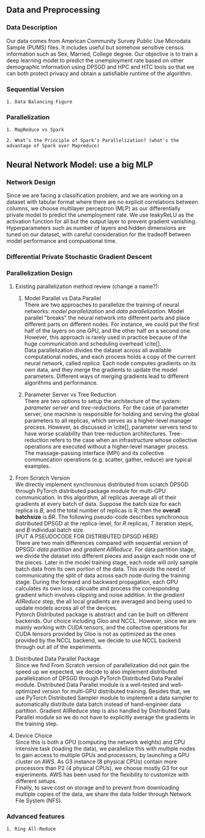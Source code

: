 ## Data and Preprocessing

### Data Description
Our data comes from American Community Survey Public Use Microdata Sample (PUMS) files. It includes useful but somehow sensitive census information such as Sex, Married, College degree. Our objective is to train a deep learning model to predict the unemployment rate based on other demographic information using DPSGD and HPC and HTC tools so that we can both protect privacy and obtain a satisfiable runtime of the algorithm.


### Sequential Version
    1. Data Balancing Figure

### Parallelization 
    1. MapReduce vs Spark
    
    2. What’s the Principle of Spark’s Parallelization? (what's the advantage of Spark over Mapreduce)


## Neural Network Model: use a big MLP

### Network Design
Since we are facing a classification problem, and we are working on a dataset with tabular format where there are no explicit correlations between columns, we choose multilayer perceptron (MLP) as our differentially private model to predict the unemployment rate. We use leakyReLU as the activation function for all but the output layer to prevent gradient vanishing. Hyperparameters such as number of layers and hidden dimensions are tuned on our dataset, with careful consideration for the tradeoff between model performance and compuational time.

### Differential Private Stochastic Gradient Descent


### Parallelization Design

1. Existing parallelization method review (change a name?):   
    1. Model Parallel vs Data Parallel  
    There are two approaches to parallelize the training of neural networks: *model parallelization* and *data parallelization*. Model parallel "breaks" the neural network into different parts and place different parts on different nodes. For instance, we could put the first half of the layers on one GPU, and the other half on a second one. However, this approach is rarely used in practice because of the huge communication and scheduling overhead \cite[].  
    Data parallelization divides the dataset across all available computational nodes, and each process holds a copy of the current neural network, called *replica*. Each node computes gradients on its own data, and they merge the gradients to update the model parameters. Different ways of merging gradients lead to different algorithms and performance. 
    
    3. Parameter Server vs Tree Reduction  
    There are two options to setup the architecture of the system: *parameter server* and *tree-reductions*. For the case of parameter server, one machine is responsible for holding and serving the global parameters to all replicas, which serves as a higher-level manager process. However, as discussed in \cite[], parameter servers tend to have worse scalability than tree-reduction architectures. Tree-reduction refers to the case when an infrastructure whose collective operations are executed without a higher-level manager process. The massage-passing interface (MPI) and its collective communcation operations (e.g. scatter, gather, reduce) are typical examples. 
    
2. From Scratch Version  
We directly implement synchronous distributed from scratch DPSGD through PyTorch distributed package module for multi-GPU communication. In this algorithm, all replicas average all of their gradients at every batch of data. Suppose the batch size for each replica is *B*, and the total number of replicas is *R*, then the **overall batchsize** is *BR*.
The following pseudo-code describes synchronous distributed DPSGD at the replica-level, for *R* replicas, *T* iteration steps, and *B* individual batch size.  
(PUT A PSEUDOCODE FOR DISTRIBUTED DPSGD HERE)  
There are two main differences compared with sequential version of DPSGD: *data partition* and *gradient AllReduce*. For data partition stage, we divide the dataset into different pieces and assign each node one of the pieces. Later in the model training stage, each node will only sample batch data from its own portion of the data. This avoids the need of communicating the split of data across each node during the training stage. During the forward and backward propagation, each GPU calculates its own loss, calcualte and process the corresponding gradient which involves clipping and noise addition. In the *gradient AllReduce* step, the all local gradients are averaged and being used to update models across all of the devices.  
Pytorch Distributed package is abstract and can be built on different backends. Our choice including Gloo and NCCL. However, since we are mainly working with CUDA tensors, and the collective operations for CUDA tensors provided by Gloo is not as optimized as the ones provided by the NCCL backend, we decide to use NCCL backend through out all of the experiments. 
    
3. Distributed Data Parallel Package  
Since we find From Scratch version of parallelization did not gain the speed up we expected, we decide to also implement distributed parallelization of DPSGD through PyTorch Distributed Data Parallel module. Distributed Data Parallel module is a well-tested and well-optimized version for multi-GPU distributed training. Besides that, we use PyTorch Distributed Sampler module to implement a data sampler to automatically distribute data batch instead of hand-engineer data partition. Gradient AllReduce step is also handled by Distributed Data Parallel module so we do not have to explicitly average the gradients in the training step.  

4. Device Choice  
Since this is both a GPU (computing the network weights) and CPU intensive task (loading the data), we parallelize this with multiple nodes to gain access to multiple GPUs and processors, by launching a GPU cluster on AWS. As G3 instance (8 physical CPUs) contain more processors than P2 (4 physical CPUs), we choose mostly G3 for our experiments. AWS has been used for the flexibility to customize with different setups.  
Finally, to save cost on storage and to prevent from downloading multiple copies of the data, we share the data folder through Network File System (NFS).

### Advanced features
    1. Ring All-Reduce

